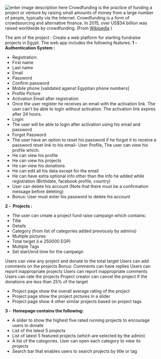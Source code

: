    ![enter image description here](http://fintechnews.sg/wp-content/uploads/2016/08/fotolia_61267440_crowdfunding-500x330-1440x564_c.jpg) Crowdfunding is the practice of funding a project or venture by raising small
    amounts of money from a large number of people, typically via the Internet.
    Crowdfunding is a form of crowdsourcing and alternative finance. In 2015,
    over US$34 billion was raised worldwide by crowdfunding. (From
    [Wikipedia](https://en.wikipedia.org/wiki/Crowdfunding)​ )

The aim of the project​ : Create a web platform for starting fundraise
projects in Egypt.
The web app includes the following features:
**1 - ​ Authentication System​ :**
- Registration:
- First name
- Last name
- Email
- Password
- Confirm password
- Mobile phone [validated against Egyptian phone numbers]
- Profile Picture
- Activation Email after registration
- Once the user register he  receives an email with the
activation link. The user can't be able to login without
activation. The activation link  expires after 24 hours.
- Login
- The user will be able to login after activation using his email
and password
- Forgot Password 
- The user  have an option to reset his password if he
forgot it to receive a password reset link to his email- User Profile, The user can view his profile which:
- He can view his profile
- He can view his projects
- He can view his donations
- He can edit all his data except for the email
- He can have extra optional info other than the info he added
while registration (Birthdate, facebook profile, country)
- User can delete his account (Note that there must be a
confirmation message before deleting)
- Bonus: User must enter his password to delete his account

**2 - ​ Projects​ :**

- The user can create a project fund raise campaign which contains:
- Title
- Details
- Category (from list of categories added previously by admins)
- Multiple​ pictures
- Total target (i.e 250000 EGP)
- Multiple​ Tags
- Set start/end time for the campaign


Users can view any project and donate to the total target
Users can add comments on the projects
Bonus: Comments can have replies
Users can report inappropriate projects
Users can report inappropriate comments
Users can rate the projects
Project creator can cancel the project if the donations are less than
25% of the target
- Project page  show the overall average rating of the project
- Project page  show the project pictures in a slider
- Project page  show 4 other similar projects based on project
tags

**3 - ​ Homepage  contains the following:**

- A slider to show the highest five rated running projects to encourage
users to donate
- List of the latest 5 projects
- List of latest 5 featured projects (which are selected by the admin)
- A list of the categories. User can open each category to view its
projects
- Search bar that enables users to search projects by title or tag
